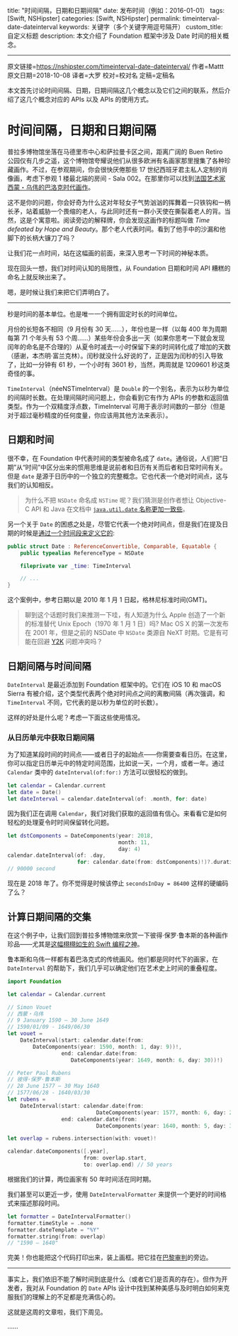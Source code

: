title: "时间间隔，日期和日期间隔"
date: 发布时间（例如：2016-01-01）
tags: [Swift, NSHipster]
categories: [Swift, NSHipster]
permalink: timeinterval-date-dateinterval
keywords: 关键字（多个关键字用逗号隔开）
custom_title: 自定义标题
description: 本文介绍了 Foundation 框架中涉及 Date 时间的相关概念。

---
原文链接=https://nshipster.com/timeinterval-date-dateinterval/
作者=Mattt
原文日期=2018-10-08
译者=大罗
校对=校对名
定稿=定稿名

本文首先讨论时间间隔、日期，日期间隔这几个概念以及它们之间的联系，然后介绍了这几个概念对应的 APIs 以及 APIs 的使用方式。

# 时间间隔，日期和日期间隔

普拉多博物馆坐落在马德里市中心和萨拉曼卡区之间，距离广阔的 Buen Retiro 公园仅有几步之遥，这个博物馆夸耀说他们从很多欧洲有名画家那里搜集了各种珍藏画作。不过，在参观期间，你会很快厌倦那些 17 世纪西班牙君主私人定制的肖像画，考虑下参观 1 楼最北端的房间 - Sala 002。在那里你可以找到[法国艺术家西蒙・乌伟的巴洛克时代画作](https://www.museodelprado.es/en/the-collection/art-work/time-defeated-by-hope-and-beauty/ebaeb191-f3ff-43b1-9207-fb36a3e5ad5a)。

这不是你的问题，你会好奇为什么这对年轻女子气势汹汹的挥舞着一只铁钩和一柄长矛，站着威胁一个畏缩的老人，与此同时还有一群小天使在撕裂着老人的背。当然，这是个寓意啦。阅读旁边的解释牌，你会发现这画作的标题叫做 *Time defeated by Hope and Beauty*。那个老人代表时间。看到了他手中的沙漏和他脚下的长柄大镰刀了吗？

让我们花一点时间，站在这幅画的前面，来深入思考一下时间的神秘本质。

现在回头一想，我们对时间认知的局限性，从 Foundation 日期和时间 API 糟糕的命名上就反映出来了。

嗯，是时候让我们来把它们弄明白了。

***

秒是时间的基本单位。也是唯一一个拥有固定时长的时间单位。

月份的长短各不相同（9 月份有 30 天......），年份也是一样（以每 400 年为周期每第 71 个年头有 53 个周......）某些年份会多出一天（如果你思考一下就会发现闰年的命名是不合理的）从夏令时减去一小时保留下来的时间转化成了增加的天数（感谢，本杰明·富兰克林）。闰秒就没什么好说的了，正是因为闰秒的引入导致了，比如一分钟有 61 秒，一个小时有 3601 秒，当然，两周就是 1209601 秒这类奇怪的事。

`TimeInterval`（néeNSTimeInterval）是 `Double` 的一个别名，表示为以秒为单位的间隔时长数。在处理间隔时间问题上，你会看到它有作为 APIs 的参数和返回值类型。作为一个双精度浮点数，TimeInterval 可用于表示时间数的一部分（但是对于超过毫秒精度的任何度量，你应该用其他方法来表示）。

## 日期和时间

很不幸，在 Foundation 中代表时间的类型被命名成了 `date`。通俗说，人们把“日期”从“时间”中区分出来的惯用思维是说前者和日历有关而后者和日常时间有关。但是 `date` 是源于日历中的一个独立的完整概念。它也代表一个绝对时间点，这与我们的认知相反。

>为什么不把 `NSDate` 命名成 `NSTime` 呢？我们猜测是创作者想让 Objective-C API 和 Java 在文档中 [`java.util.date` 名称更加一致些](https://docs.oracle.com/javase/7/docs/api/java/util/Date.html)。

另一个关于 `Date` 的困惑之处是，尽管它代表一个绝对时间点，但是我们在提及日期的时候是[通过一个时间段来定义它的](https://github.com/apple/swift-corelibs-foundation/blob/master/Foundation/Date.swift#L17-L20):

```swift
public struct Date : ReferenceConvertible, Comparable, Equatable {
    public typealias ReferenceType = NSDate

    fileprivate var _time: TimeInterval

    // ...
}
```

这个案例中，参考日期以是 2010 年 1 月 1 日起，格林尼标准时间(GMT)。

> 聊到这个话题时我们来推测一下哇，有人知道为什么 Apple 创造了一个新的标准替代 Unix Epoch（1970 年 1 月 1 日）吗? Mac OS X 的第一次发布在 2001 年，但是之前的 NSDate 中 `NSDate` 类源自 NeXT 时期。它是有可能在回避 [Y2K](https://en.wikipedia.org/wiki/Year_2000_problem) 问题冲突吗？ 

## 日期间隔与时间间隔

`DateInterval` 是最近添加到 Foundation 框架中的。它们在 iOS 10 和 macOS Sierra 有被介绍，这个类型代表两个绝对时间点之间的离散间隔（再次强调，和 `TimeInterval` 不同，它代表的是以秒为单位的时长数）。

这样的好处是什么呢？考虑一下面这些使用情况。

### 从日历单元中获取日期间隔

为了知道某段时间的时间点——或者日子的起始点——你需要查看日历。在这里，你可以指定日历单元中的特定时间范围，比如说一天，一个月，或者一年。通过 `Calendar` 类中的 `dateInterval(of:for:)` 方法可以很轻松的做到。

```swift
let calendar = Calendar.current
let date = Date()
let dateInterval = calendar.dateInterval(of: .month, for: date)
```

因为我们正在调用 `Calendar`，我们对我们获取的返回值有信心。来看看它是如何轻松的处理夏令时时间保留转化问题。

```swift
let dstComponents = DateComponents(year: 2018,
                                   month: 11,
                                   day: 4)
calendar.dateInterval(of: .day,
                      for: calendar.date(from: dstComponents)!)?.duration
// 90000 second
```

现在是 2018 年了。你不觉得是时候该停止 `secondsInDay = 86400` 这样的硬编码了么？

## 计算日期间隔的交集

在这个例子中，让我们回到普拉多博物馆来欣赏一下彼得·保罗·鲁本斯的各种画作珍品——尤其是[这幅栩栩如生的 Swift 编程之神](https://www.museodelprado.es/coleccion/obra-de-arte/eolo/e447dadb-b93f-4ce5-84e9-e6ae1d95c6cd)。

鲁本斯和乌伟一样都有着巴洛克式的传统画风。他们都是同时代下的画家，在 `DateInterval` 的帮助下，我们几乎可以确定他们在艺术史上时间的重叠程度。

```swift
import Foundation

let calendar = Calendar.current

// Simon Vouet
// 西蒙・乌伟
// 9 January 1590 – 30 June 1649
// 1590/01/09 - 1649/06/30
let vouet =
    DateInterval(start: calendar.date(from:
        DateComponents(year: 1590, month: 1, day: 9))!,
                 end: calendar.date(from:
                    DateComponents(year: 1649, month: 6, day: 30))!)

// Peter Paul Rubens
// 彼得·保罗·鲁本斯
// 28 June 1577 – 30 May 1640
// 1577/06/28 - 1640/03/30
let rubens =
    DateInterval(start: calendar.date(from:
                            DateComponents(year: 1577, month: 6, day: 28))!,
                 end: calendar.date(from:
                            DateComponents(year: 1640, month: 5, day: 30))!)

let overlap = rubens.intersection(with: vouet)!

calendar.dateComponents([.year],
                        from: overlap.start,
                        to: overlap.end) // 50 years 
```

根据我们的计算，两位画家有 50 年时间活在同时期。

我们甚至可以更近一步，使用 `DateIntervalFormatter` 来提供一个更好的时间格式来描述那段时间。

```swift
let formatter = DateIntervalFormatter()
formatter.timeStyle = .none
formatter.dateTemplate = "%Y"
formatter.string(from: overlap)
// "1590 – 1640"
```

完美！你也能把这个代码打印出来，装上画框。把它挂在[巴黎审判](https://www.museodelprado.es/en/the-collection/art-work/the-judgement-of-paris/f8b061e1-8248-42ae-81f8-6acb5b1d5a0a)的旁边。

---

事实上，我们依旧不能了解时间到底是什么（或者它们是否真的存在）。但作为开发者，我对从 Foundation 的 `Date` APIs 设计中找到某种美感与及时明白如何来克服我们的理解上的不足都是充满信心的。

这就是这周的文章啦，我们下周见。

......
